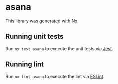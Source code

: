 # asana

This library was generated with [Nx](https://nx.dev).

## Running unit tests

Run `nx test asana` to execute the unit tests via [Jest](https://jestjs.io).

## Running lint

Run `nx lint asana` to execute the lint via [ESLint](https://eslint.org/).

